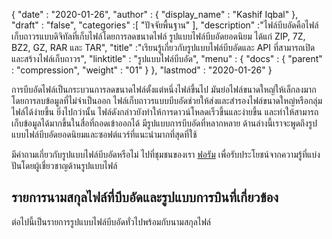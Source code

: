 {
  "date" : "2020-01-26",
  "author" : {
    "display_name" : "Kashif Iqbal"
},
  "draft" : "false",
  "categories" :[ "ปัจจัยพื้นฐาน" ],
  "description" :"ไฟล์บีบอัดคือไฟล์เก็บถาวรแบบดิจิทัลที่เก็บไฟล์โดยการลดขนาดไฟล์ รูปแบบไฟล์บีบอัดยอดนิยม ได้แก่ ZIP, 7Z, BZ2, GZ, RAR และ TAR",
  "title" :"เรียนรู้เกี่ยวกับรูปแบบไฟล์บีบอัดและ API ที่สามารถเปิดและสร้างไฟล์เก็บถาวร",
  "linktitle" : "รูปแบบไฟล์บีบอัด",
  "menu" : {
    "docs" : {
      "parent" : "compression",
      "weight" : "01"
}
},
  "lastmod" : "2020-01-26"
}

การบีบอัดไฟล์เป็นกระบวนการลดขนาดไฟล์ตั้งแต่หนึ่งไฟล์ขึ้นไป มันย่อไฟล์ขนาดใหญ่ให้เล็กลงมากโดยการลบข้อมูลที่ไม่จำเป็นออก ไฟล์เก็บถาวรแบบบีบอัดช่วยให้ส่งและสำรองไฟล์ขนาดใหญ่หรือกลุ่มไฟล์ได้ง่ายขึ้น ยิ่งไปกว่านั้น ไฟล์ดังกล่าวยังทำให้การดาวน์โหลดเร็วขึ้นและง่ายขึ้น และทำให้สามารถเก็บข้อมูลได้มากขึ้นในสื่อที่ถอดเข้าออกได้ มีรูปแบบการบีบอัดที่หลากหลาย ด้านล่างนี้เราจะพูดถึงรูปแบบไฟล์บีบอัดยอดนิยมและซอฟต์แวร์ที่แนะนำมากที่สุดที่ใช้

มีคำถามเกี่ยวกับรูปแบบไฟล์บีบอัดหรือไม่ ไปที่ชุมชนของเรา [ฟอรัม](https://forum.fileformat.com/c/compression) เพื่อรับประโยชน์จากความรู้ที่แบ่งปันโดยผู้เชี่ยวชาญด้านรูปแบบไฟล์

## รายการนามสกุลไฟล์ที่บีบอัดและรูปแบบการบินที่เกี่ยวข้อง

ต่อไปนี้เป็นรายการรูปแบบไฟล์บีบอัดทั่วไปพร้อมกับนามสกุลไฟล์

